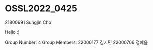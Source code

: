 # OSSL2022_0425
21800691 Sungjin Cho

Hello :)

Group Number: 4
Group Members:
  22000177 김지민
  22000706 정혜윤
